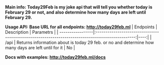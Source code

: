 **Main info:** 
**Today29Feb is my joke api that will tell you whether today is February 29 or not, and also determine how many days are left until February 29.**



**Usage API:**
**Base URL for all endpoints: http://today29feb.ml**
| Endpoints        | Description                                                                                        | Parametrs |
| -----------------|:--------------------------------------------------------------------------------------------------:|----:|
| /api             | Returns information about is today 29 feb. or no and determine how many days are left until for it | No        |




**Docs with examples: http://today29feb.ml/docs**
